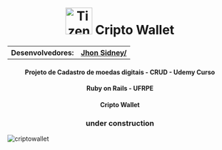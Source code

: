<h1 align = "center" >
  <img alt="Tizen" width = "60px" src="https://logosmarcas.net/wp-content/uploads/2020/08/Bitcoin-Logo.png">
  Cripto Wallet
</h1>
<table align = "center" >
  <th>Desenvolvedores:</th>
  <th>
    <a href="https://github.com/jhonsidney">Jhon Sidney/ </a>
  </th>
 
</table>
<h4 align="center" >Projeto de Cadastro de moedas digitais - CRUD - Udemy Curso</h4>
<h4 align="center" >Ruby on Rails - UFRPE</h4>
<h4 align="center" >Cripto Wallet</h4>
<h3 align="center" >under construction </h3>


![criptowallet](https://user-images.githubusercontent.com/18706961/158619087-1209d5a7-2800-49df-b30e-3564eabe4c8e.png)
